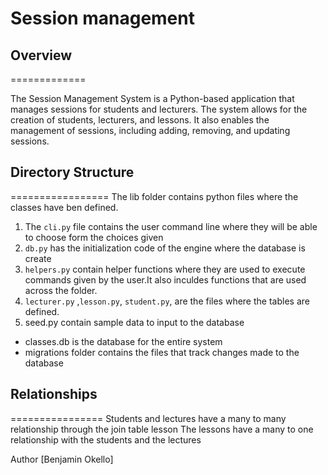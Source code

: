 # Session management

## Overview

=============

The Session Management System is a Python-based application that manages sessions for students and lecturers. The system allows for the creation of students, lecturers, and lessons.
It also enables the management of sessions, including adding, removing, and updating sessions.

## Directory Structure

=================
The lib folder contains python files where the classes have ben defined.

1. The `cli.py` file contains the user command line where they will be able to choose form the choices given
2. `db.py` has the initialization code of the engine where the database is create
3. `helpers.py` contain helper functions where they are used to execute commands given by the user.It also inculdes functions that are used across the folder.
4. `lecturer.py` ,`lesson.py`, `student.py`, are the files where the tables are defined.
5. seed.py contain sample data to input to the database

 - classes.db is the database for the entire system
 - migrations folder contains the files that track changes made to the database

## Relationships

================
Students and lectures have a many to many relationship through the join table lesson
The lessons have a many to one relationship with the students and the lectures


Author
[Benjamin Okello]

